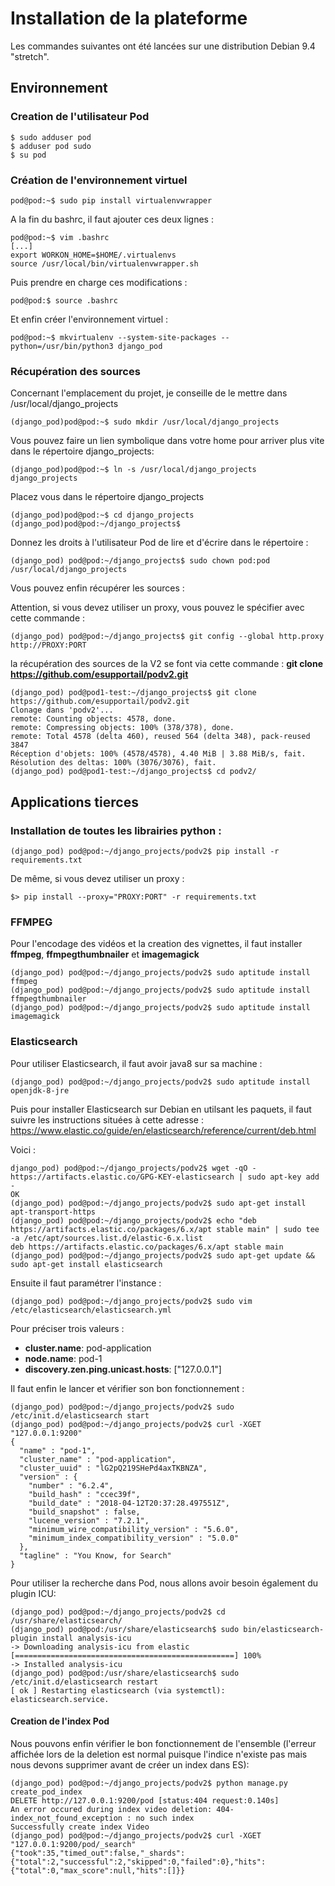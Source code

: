 # Installation de la plateforme

Les commandes suivantes ont été lancées sur une distribution Debian 9.4 "stretch".

## Environnement
### Creation de l'utilisateur Pod
```
$ sudo adduser pod
$ adduser pod sudo
$ su pod
```
### Création de l'environnement virtuel

```
pod@pod:~$ sudo pip install virtualenvwrapper
```

A la fin du bashrc, il faut ajouter ces deux lignes :

```
pod@pod:~$ vim .bashrc
[...]
export WORKON_HOME=$HOME/.virtualenvs
source /usr/local/bin/virtualenvwrapper.sh
```

Puis prendre en charge ces modifications :

```
pod@pod:$ source .bashrc
```

Et enfin créer l'environnement virtuel :

```
pod@pod:~$ mkvirtualenv --system-site-packages --python=/usr/bin/python3 django_pod 
```

### Récupération des sources

Concernant l'emplacement du projet, je conseille de le mettre dans /usr/local/django_projects

```
(django_pod)pod@pod:~$ sudo mkdir /usr/local/django_projects
```

Vous pouvez faire un lien symbolique dans votre home pour arriver plus vite dans le répertoire django_projects:

```
(django_pod)pod@pod:~$ ln -s /usr/local/django_projects django_projects
```

Placez vous dans le répertoire django_projects

```
(django_pod)pod@pod:~$ cd django_projects
(django_pod)pod@pod:~/django_projects$
```

Donnez les droits à l'utilisateur Pod de lire et d'écrire dans le répertoire :

```
(django_pod) pod@pod:~/django_projects$ sudo chown pod:pod /usr/local/django_projects
```

Vous pouvez enfin récupérer les sources :

Attention, si vous devez utiliser un proxy, vous pouvez le spécifier avec cette commande :

```
(django_pod) pod@pod:~/django_projects$ git config --global http.proxy http://PROXY:PORT
```

la récupération des sources de la V2 se font via cette commande : **git clone https://github.com/esupportail/podv2.git**

```
(django_pod) pod@pod1-test:~/django_projects$ git clone https://github.com/esupportail/podv2.git
Clonage dans 'podv2'...
remote: Counting objects: 4578, done.
remote: Compressing objects: 100% (378/378), done.
remote: Total 4578 (delta 460), reused 564 (delta 348), pack-reused 3847
Réception d'objets: 100% (4578/4578), 4.40 MiB | 3.88 MiB/s, fait.
Résolution des deltas: 100% (3076/3076), fait.
(django_pod) pod@pod1-test:~/django_projects$ cd podv2/
```

## Applications tierces
### Installation de toutes les librairies python :

```
(django_pod) pod@pod:~/django_projects/podv2$ pip install -r requirements.txt
```

De même, si vous devez utiliser un proxy :

```
$> pip install --proxy="PROXY:PORT" -r requirements.txt
```

### FFMPEG
Pour l'encodage des vidéos et la creation des vignettes, il faut installer **ffmpeg**, **ffmpegthumbnailer** et **imagemagick**

```
(django_pod) pod@pod:~/django_projects/podv2$ sudo aptitude install ffmpeg
(django_pod) pod@pod:~/django_projects/podv2$ sudo aptitude install ffmpegthumbnailer
(django_pod) pod@pod:~/django_projects/podv2$ sudo aptitude install imagemagick
```

### Elasticsearch

Pour utiliser Elasticsearch, il faut avoir java8 sur sa machine :

```
(django_pod) pod@pod:~/django_projects/podv2$ sudo aptitude install openjdk-8-jre
```

Puis pour installer Elasticsearch sur Debian en utilsant les paquets, il faut suivre les instructions  situées à cette adresse : <https://www.elastic.co/guide/en/elasticsearch/reference/current/deb.html>

Voici :

```
django_pod) pod@pod:~/django_projects/podv2$ wget -qO - https://artifacts.elastic.co/GPG-KEY-elasticsearch | sudo apt-key add -
OK
(django_pod) pod@pod:~/django_projects/podv2$ sudo apt-get install apt-transport-https
(django_pod) pod@pod:~/django_projects/podv2$ echo "deb https://artifacts.elastic.co/packages/6.x/apt stable main" | sudo tee -a /etc/apt/sources.list.d/elastic-6.x.list
deb https://artifacts.elastic.co/packages/6.x/apt stable main
(django_pod) pod@pod:~/django_projects/podv2$ sudo apt-get update && sudo apt-get install elasticsearch
```

Ensuite il faut paramétrer l'instance :

```
(django_pod) pod@pod:~/django_projects/podv2$ sudo vim /etc/elasticsearch/elasticsearch.yml
```

Pour préciser trois valeurs :

- **cluster.name**: pod-application
- **node.name**: pod-1
- **discovery.zen.ping.unicast.hosts**: ["127.0.0.1"]

Il faut enfin le lancer et vérifier son bon fonctionnement :

```
(django_pod) pod@pod:~/django_projects/podv2$ sudo /etc/init.d/elasticsearch start
(django_pod) pod@pod:~/django_projects/podv2$ curl -XGET "127.0.0.1:9200"
{
  "name" : "pod-1",
  "cluster_name" : "pod-application",
  "cluster_uuid" : "lG2pQ219SHePd4axTKBNZA",
  "version" : {
    "number" : "6.2.4",
    "build_hash" : "ccec39f",
    "build_date" : "2018-04-12T20:37:28.497551Z",
    "build_snapshot" : false,
    "lucene_version" : "7.2.1",
    "minimum_wire_compatibility_version" : "5.6.0",
    "minimum_index_compatibility_version" : "5.0.0"
  },
  "tagline" : "You Know, for Search"
}
```

Pour utiliser la recherche dans Pod, nous allons avoir besoin également du plugin ICU:

```
(django_pod) pod@pod:~/django_projects/podv2$ cd /usr/share/elasticsearch/
(django_pod) pod@pod:/usr/share/elasticsearch$ sudo bin/elasticsearch-plugin install analysis-icu
-> Downloading analysis-icu from elastic
[=================================================] 100%   
-> Installed analysis-icu
(django_pod) pod@pod:/usr/share/elasticsearch$ sudo /etc/init.d/elasticsearch restart
[ ok ] Restarting elasticsearch (via systemctl): elasticsearch.service.
```

#### Creation de l'index Pod
Nous pouvons enfin vérifier le bon fonctionnement de l'ensemble (l'erreur affichée lors de la deletion est normal puisque l'indice n'existe pas mais nous devons supprimer avant de créer un index dans ES):

```
(django_pod) pod@pod:~/django_projects/podv2$ python manage.py create_pod_index
DELETE http://127.0.0.1:9200/pod [status:404 request:0.140s]
An error occured during index video deletion: 404-index_not_found_exception : no such index
Successfully create index Video
(django_pod) pod@pod:~/django_projects/podv2$ curl -XGET "127.0.0.1:9200/pod/_search"
{"took":35,"timed_out":false,"_shards":{"total":2,"successful":2,"skipped":0,"failed":0},"hits":{"total":0,"max_score":null,"hits":[]}}
```
